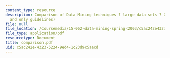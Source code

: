 ```yaml
---
content_type: resource
description: Comparison of Data Mining techniques ? large data sets ? Guidelines (?
  and only guidelines)
file: null
file_location: /coursemedia/15-062-data-mining-spring-2003/c5ac242e432352249ed41c23d9c5aacd_comparison.pdf
file_type: application/pdf
resourcetype: Document
title: comparison.pdf
uid: c5ac242e-4323-5224-9ed4-1c23d9c5aacd
---
```

